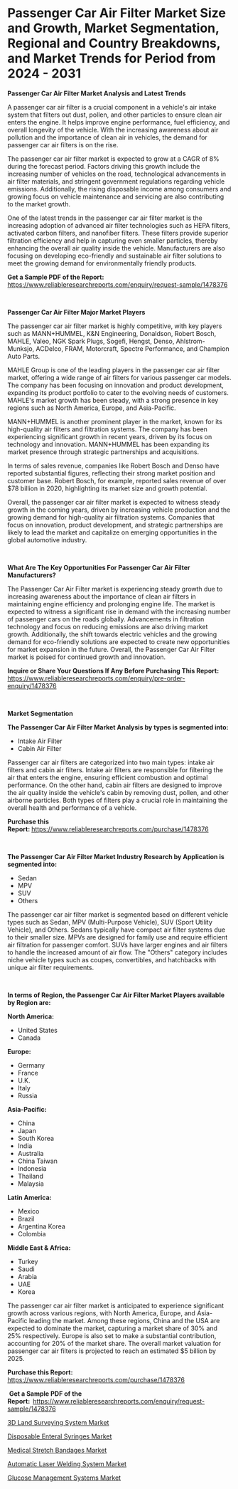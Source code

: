 <p><h1>Passenger Car Air Filter Market Size and Growth, Market Segmentation, Regional and Country Breakdowns, and Market Trends for Period from 2024 -  2031</h1></p><p><strong>Passenger Car Air Filter Market Analysis and Latest Trends</strong></p>
<p><p>A passenger car air filter is a crucial component in a vehicle's air intake system that filters out dust, pollen, and other particles to ensure clean air enters the engine. It helps improve engine performance, fuel efficiency, and overall longevity of the vehicle. With the increasing awareness about air pollution and the importance of clean air in vehicles, the demand for passenger car air filters is on the rise.</p><p>The passenger car air filter market is expected to grow at a CAGR of 8% during the forecast period. Factors driving this growth include the increasing number of vehicles on the road, technological advancements in air filter materials, and stringent government regulations regarding vehicle emissions. Additionally, the rising disposable income among consumers and growing focus on vehicle maintenance and servicing are also contributing to the market growth.</p><p>One of the latest trends in the passenger car air filter market is the increasing adoption of advanced air filter technologies such as HEPA filters, activated carbon filters, and nanofiber filters. These filters provide superior filtration efficiency and help in capturing even smaller particles, thereby enhancing the overall air quality inside the vehicle. Manufacturers are also focusing on developing eco-friendly and sustainable air filter solutions to meet the growing demand for environmentally friendly products.</p></p>
<p><strong>Get a Sample PDF of the Report:&nbsp;</strong> <a href="https://www.reliableresearchreports.com/enquiry/request-sample/1478376">https://www.reliableresearchreports.com/enquiry/request-sample/1478376</a></p>
<p>&nbsp;</p>
<p><strong>Passenger Car Air Filter Major Market Players</strong></p>
<p><p>The passenger car air filter market is highly competitive, with key players such as MANN+HUMMEL, K&N Engineering, Donaldson, Robert Bosch, MAHLE, Valeo, NGK Spark Plugs, Sogefi, Hengst, Denso, Ahlstrom-Munksjo, ACDelco, FRAM, Motorcraft, Spectre Performance, and Champion Auto Parts.</p><p>MAHLE Group is one of the leading players in the passenger car air filter market, offering a wide range of air filters for various passenger car models. The company has been focusing on innovation and product development, expanding its product portfolio to cater to the evolving needs of customers. MAHLE's market growth has been steady, with a strong presence in key regions such as North America, Europe, and Asia-Pacific.</p><p>MANN+HUMMEL is another prominent player in the market, known for its high-quality air filters and filtration systems. The company has been experiencing significant growth in recent years, driven by its focus on technology and innovation. MANN+HUMMEL has been expanding its market presence through strategic partnerships and acquisitions.</p><p>In terms of sales revenue, companies like Robert Bosch and Denso have reported substantial figures, reflecting their strong market position and customer base. Robert Bosch, for example, reported sales revenue of over $78 billion in 2020, highlighting its market size and growth potential.</p><p>Overall, the passenger car air filter market is expected to witness steady growth in the coming years, driven by increasing vehicle production and the growing demand for high-quality air filtration systems. Companies that focus on innovation, product development, and strategic partnerships are likely to lead the market and capitalize on emerging opportunities in the global automotive industry.</p></p>
<p>&nbsp;</p>
<p><strong>What Are The Key Opportunities For Passenger Car Air Filter Manufacturers?</strong></p>
<p><p>The Passenger Car Air Filter market is experiencing steady growth due to increasing awareness about the importance of clean air filters in maintaining engine efficiency and prolonging engine life. The market is expected to witness a significant rise in demand with the increasing number of passenger cars on the roads globally. Advancements in filtration technology and focus on reducing emissions are also driving market growth. Additionally, the shift towards electric vehicles and the growing demand for eco-friendly solutions are expected to create new opportunities for market expansion in the future. Overall, the Passenger Car Air Filter market is poised for continued growth and innovation.</p></p>
<p><strong>Inquire or Share Your Questions If Any Before Purchasing This Report:</strong> <a href="https://www.reliableresearchreports.com/enquiry/pre-order-enquiry/1478376">https://www.reliableresearchreports.com/enquiry/pre-order-enquiry/1478376</a></p>
<p>&nbsp;</p>
<p><strong>Market Segmentation</strong></p>
<p><strong>The Passenger Car Air Filter Market Analysis by types is segmented into:</strong></p>
<p><ul><li>Intake Air Filter</li><li>Cabin Air Filter</li></ul></p>
<p><p>Passenger car air filters are categorized into two main types: intake air filters and cabin air filters. Intake air filters are responsible for filtering the air that enters the engine, ensuring efficient combustion and optimal performance. On the other hand, cabin air filters are designed to improve the air quality inside the vehicle's cabin by removing dust, pollen, and other airborne particles. Both types of filters play a crucial role in maintaining the overall health and performance of a vehicle.</p></p>
<p><strong>Purchase this Report:&nbsp;</strong><a href="https://www.reliableresearchreports.com/purchase/1478376">https://www.reliableresearchreports.com/purchase/1478376</a></p>
<p>&nbsp;</p>
<p><strong>The Passenger Car Air Filter Market Industry Research by Application is segmented into:</strong></p>
<p><ul><li>Sedan</li><li>MPV</li><li>SUV</li><li>Others</li></ul></p>
<p><p>The passenger car air filter market is segmented based on different vehicle types such as Sedan, MPV (Multi-Purpose Vehicle), SUV (Sport Utility Vehicle), and Others. Sedans typically have compact air filter systems due to their smaller size. MPVs are designed for family use and require efficient air filtration for passenger comfort. SUVs have larger engines and air filters to handle the increased amount of air flow. The "Others" category includes niche vehicle types such as coupes, convertibles, and hatchbacks with unique air filter requirements.</p></p>
<p>&nbsp;</p>
<p><strong>In terms of Region, the Passenger Car Air Filter Market Players available by Region are:</strong></p>
<p>
    <p> <strong> North America: </strong>
        <ul>
            <li>United States</li>
            <li>Canada</li>
        </ul>
        </p> 
    <p> <strong> Europe: </strong>
        <ul>
            <li>Germany</li>
            <li>France</li>
            <li>U.K.</li>
            <li>Italy</li>
            <li>Russia</li>
        </ul>
        </p> 
    <p> <strong> Asia-Pacific: </strong>
        <ul>
            <li>China</li>
            <li>Japan</li>
            <li>South Korea</li>
            <li>India</li>
            <li>Australia</li>
            <li>China Taiwan</li>
            <li>Indonesia</li>
            <li>Thailand</li>
            <li>Malaysia</li>
        </ul>
        </p> 
    <p> <strong> Latin America: </strong>
        <ul>
            <li>Mexico</li>
            <li>Brazil</li>
            <li>Argentina Korea</li>
            <li>Colombia</li>
        </ul>
        </p> 
    <p> <strong> Middle East & Africa: </strong>
        <ul>
            <li>Turkey</li>
            <li>Saudi</li>
            <li>Arabia</li>
            <li>UAE</li>
            <li>Korea</li>
        </ul>
    </p>
    </p>
<p><p>The passenger car air filter market is anticipated to experience significant growth across various regions, with North America, Europe, and Asia-Pacific leading the market. Among these regions, China and the USA are expected to dominate the market, capturing a market share of 30% and 25% respectively. Europe is also set to make a substantial contribution, accounting for 20% of the market share. The overall market valuation for passenger car air filters is projected to reach an estimated $5 billion by 2025.</p></p>
<p><strong>Purchase this Report: </strong><a href="https://www.reliableresearchreports.com/purchase/1478376">https://www.reliableresearchreports.com/purchase/1478376</a></p>
<p>&nbsp;<strong>Get a Sample PDF of the Report:&nbsp;&nbsp;</strong><a href="https://www.reliableresearchreports.com/enquiry/request-sample/1478376">https://www.reliableresearchreports.com/enquiry/request-sample/1478376</a></p>
<p><strong></strong></p>
<p><p><a href="https://issuu.com/reportprime-2/docs/3d-land-surveying-system-market-size-2030.pptx">3D Land Surveying System Market</a></p><p><a href="https://medium.com/@kelsitorphy644/disposable-enteral-syringes-market-size-market-outlook-and-market-forecast-2024-to-2031-016a2fb3a07f">Disposable Enteral Syringes Market</a></p><p><a href="https://medium.com/@kelsitorphy644/medical-stretch-bandages-market-furnishes-information-on-market-share-market-trends-and-market-5805fefe7edd">Medical Stretch Bandages Market</a></p><p><a href="https://issuu.com/reportprime-2/docs/automatic-laser-welding-system-market-size-2030.pp">Automatic Laser Welding System Market</a></p><p><a href="https://medium.com/@lauryframi644/glucose-management-systems-nbsp-market-focuses-on-market-share-size-and-projected-forecast-till-a2d1a72a53da">Glucose Management Systems Market</a></p></p>